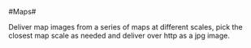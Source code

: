 #Maps#

Deliver map images from a series of maps at different scales, pick the closest map scale as needed and deliver over http as a jpg image.



